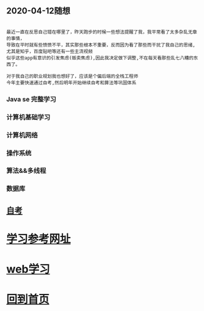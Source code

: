 

## 2020-04-12随想

```

最近一直在反思自己错在哪里了，昨天跑步的时候一些想法提醒了我，我平常看了太多杂乱无章的事情，
导致在平时就有些愤愤不平，其实那些根本不重要，反而因为看了那些而干扰了我自己的思绪,尤其是知乎，百度贴吧等还有一些主流视频
似乎这些app有意识的引发焦虑(贩卖焦虑),因此我决定做下调整,不在每天看那些乱七八糟的东西了。

对于我自己的职业规划我也想好了，应该是个偏后端的全栈工程师
今年主要快速通过自考,然后明年开始继续自考和算法等巩固体系
```




### Java se 完整学习

### 计算机基础学习

### 计算机网络

### 操作系统

### 算法&&多线程

### 数据库

##  [**自考**](./selfEducation/index.md)


#  [**学习参考网址**](./study.web.md)




#  [**web学习**](.././web/index.md)










# [回到首页](./../README.md)